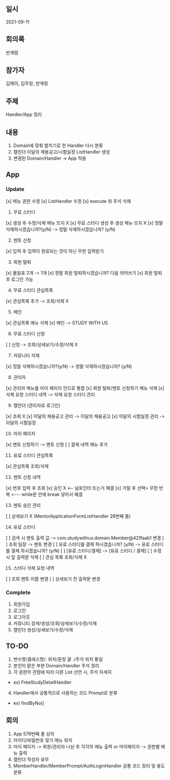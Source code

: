 ## 일시

2021-09-11

## 회의록

반계령

## 참가자

김제이, 김주창, 반계령

## 주제

Handler/App 정리

## 내용

1. Domain에 맞춰 합치기로 한 Handler 다시 분류
2. 캘린더 이달의 채용공고/시험일정 ListHandler 생성
3. 변경된 Domain/Handler -> App 적용

## App

### Update

[x] 메뉴 권한 수정
[x] ListHandler 수정
[x] execute 위 주석 삭제

1. 무료 스터디

[x] 생성 후 수정/삭제 메뉴 뜨지 X
[x] 무료 스터디 생성 후 생성 메뉴 뜨지 X
[x] 정말 삭제하시겠습니까?(y/N) -> 정말 삭제하시겠습니까? (y/N)

2. 멘토 신청

[x] 입력 후 입력이 완료되는 것이 아닌 무한 입력받기

3. 회원 탈퇴

[x] 물음표 2개 -> 1개
[x] 정말 회원 탈퇴하시겠습니까? 다음 띄어쓰기
[x] 회원 탈퇴 후 로그인 가능

4. 무료 스터디 관심목록

[x] 관심목록 추가 -> 조회/삭제 X

5. 메인

[x] 관심목록 메뉴 삭제
[x] 메인 -> STUDY WITH US

6. 무료 스터디 신청

[ ] 신청 -> 조회/상세보기/수정/삭제 X

7. 커뮤니티 삭제

[x] 정말 삭제하시겠습니까?(y/N) -> 정말 삭제하시겠습니까? (y/N)

8. 관리자

[x] 관리자 메뉴를 마이 페이지 안으로 통합
[x] 회원 탈퇴/멘토 신청하기 메뉴 삭제
[x] 삭제 요청 스터디 내역 -> 삭제 요청 스터디 관리

9. 캘린더 (관리자로 로그인)

[x] 조회 X
[x] 이달의 채용공고 관리 -> 이달의 채용공고
[x] 이달의 시험일정 관리 -> 이달의 시험일정

10. 마이 페이지

[x] 멘토 신청하기 -> 멘토 신청
[ ] 결제 내역 메뉴 추가

11. 유료 스터디 관심목록

[x] 관심목록 조회/삭제

12. 멘토 신청 내역

[x] 번호 입력 후 조회
[x] 승인 X <-- 널포인터 뜨는거 해결
[x] 거절 후 선택> 무한 반복 <--- while문 안에 break 넣어서 해결

13. 멘토 승인 관리

[ ] 상세보기 X (MentorApplicationFormListHandler 28번째 줄)

14. 유료 스터디

[ ] 검색 시 멘토 출력 값 -> com.studywithus.domain.Member@421faab1 변경
[ ] 조회 팀장 -> 멘토 변경
[ ] 유료 스터디를 결제 하시겠습니까? (y/N) -> 유료 스터디를 결제 하시겠습니까? (y/N)
[ ] [유료 스터디/결제] -> [유료 스터디 / 결제]
[ ] 수정 시 앞 출력문 삭제
[ ] 관심 목록 조회/삭제 X

15. 스터디 삭제 요청 내역

[ ] 조회 멘토 이름 변경
[ ] 상세보기 전 출력문 변경

### Complete

1. 회원가입
2. 로그인
3. 로그아웃
4. 커뮤니티 검색/생성/조회/상세보기/수정/삭제
5. 캘린더 생성/상세보기/수정/삭제

## TO-DO

1. 변수명/클래스명/: 위치/문장 끝 ./주석 위치 통일
2. 본인이 맡은 부분 Domain/Handler 주석 정리
3. 각 권한의 관점에 따라 다른 List 선언 시, 주석 자세히

- ex) FreeStudyDetailHandler

4. Handler에서 공통적으로 사용하는 코드 Prompt로 분류

- ex) findByNo()

## 회의

1. App 576번째 줄 상의
2. 아이디/비밀번호 찾기 메뉴 위치
3. 마이 페이지 -> 회원/관리자 나뉜 후 각각의 메뉴 출력 or 마이페이지 -> 권한별 메뉴 출력
4. 캘린더 작성자 유무
5. MemberHandler/MemberPrompt/AuthLoginHandler 공통 코드 정리 및 용도 분류
